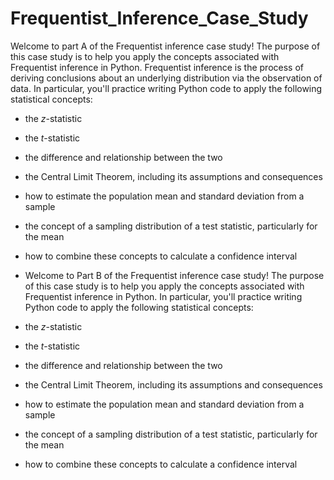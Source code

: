 # Frequentist_Inference_Case_Study
Welcome to part A of the Frequentist inference case study! The purpose of this case study is to help you apply the concepts associated with Frequentist inference in Python. Frequentist inference is the process of deriving conclusions about an underlying distribution via the observation of data. In particular, you'll practice writing Python code to apply the following statistical concepts: 
* the _z_-statistic
* the _t_-statistic
* the difference and relationship between the two
* the Central Limit Theorem, including its assumptions and consequences
* how to estimate the population mean and standard deviation from a sample
* the concept of a sampling distribution of a test statistic, particularly for the mean
* how to combine these concepts to calculate a confidence interval

* Welcome to Part B of the Frequentist inference case study! The purpose of this case study is to help you apply the concepts associated with Frequentist inference in Python. In particular, you'll practice writing Python code to apply the following statistical concepts: 
* the _z_-statistic
* the _t_-statistic
* the difference and relationship between the two
* the Central Limit Theorem, including its assumptions and consequences
* how to estimate the population mean and standard deviation from a sample
* the concept of a sampling distribution of a test statistic, particularly for the mean
* how to combine these concepts to calculate a confidence interval
